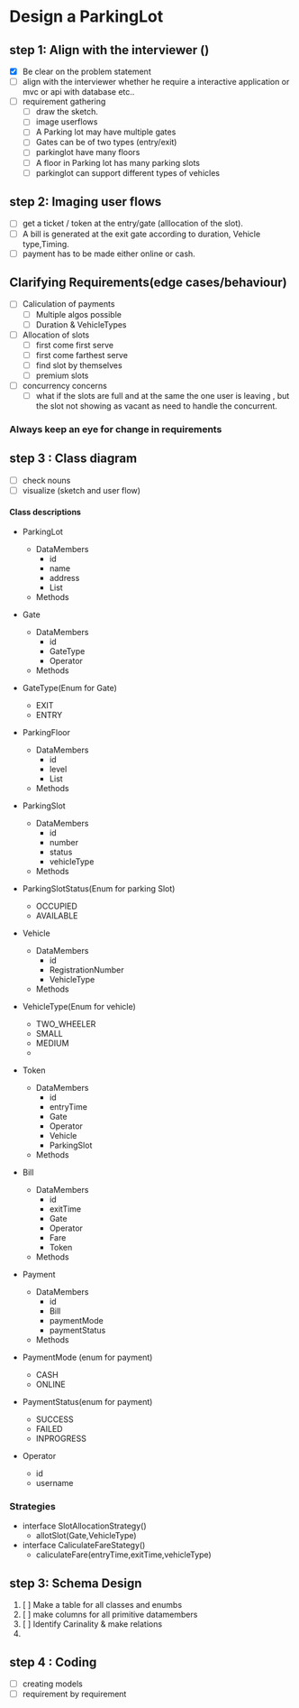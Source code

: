 # Design a ParkingLot




## step 1: Align with the interviewer ()
- [X] Be clear on the problem statement 
- [ ] align with the interviewer whether he require a interactive application or mvc or api with database etc..
- [ ] requirement gathering
  - [ ] draw the sketch.
  - [ ] image userflows
  - [ ] A Parking lot may have multiple gates
  - [ ] Gates can be of two types (entry/exit)
  - [ ] parkinglot have many floors
  - [ ] A floor in Parking lot has many parking slots
  - [ ] parkinglot can support different types of vehicles
## step 2:  Imaging user flows
  - [ ]  get a ticket / token at the entry/gate (alllocation of the slot).
  - [ ]  A bill is generated at the exit gate according to duration, Vehicle type,Timing.
  - [ ] payment has to be made either online or cash.

## Clarifying Requirements(edge cases/behaviour)

- [ ] Caliculation of payments
  - [ ] Multiple algos possible
  - [ ] Duration & VehicleTypes
- [ ] Allocation of slots
  - [ ] first come first serve
  - [ ]  first come farthest serve
  - [ ] find slot by themselves
  - [ ] premium slots
- [ ] concurrency concerns
  - [ ] what if the slots are full and at the same the one user is leaving , but the slot not showing as vacant as need to handle the concurrent.
### Always keep an eye for change in requirements


## step 3 : Class diagram 
- [ ] check nouns
- [ ] visualize  (sketch and user flow)
#### Class descriptions
- ParkingLot
  - DataMembers
    - id 
    - name 
    - address
    - List<Gate>
  - Methods


- Gate
  - DataMembers
    - id
    - GateType
    - Operator
  - Methods


- GateType(Enum for Gate)
  - EXIT
  - ENTRY


- ParkingFloor
  - DataMembers
    - id
    - level
    - List<ParkingSlot>
  - Methods


- ParkingSlot
  - DataMembers
    - id
    - number 
    - status
    - vehicleType
  - Methods


- ParkingSlotStatus(Enum for parking Slot)
  - OCCUPIED
  - AVAILABLE

- Vehicle
  - DataMembers
    - id
    - RegistrationNumber
    - VehicleType
  - Methods






- VehicleType(Enum for vehicle)
  - TWO_WHEELER
  - SMALL
  - MEDIUM
  - 


- Token
  - DataMembers
    - id
    - entryTime
    - Gate
    - Operator
    - Vehicle
    - ParkingSlot
  - Methods


- Bill
  - DataMembers
    - id
    - exitTime
    - Gate
    - Operator
    - Fare
    - Token
  - Methods


- Payment
  - DataMembers
    - id
    - Bill
    - paymentMode
    - paymentStatus
  - Methods

- PaymentMode (enum for payment)
  - CASH
  - ONLINE

- PaymentStatus(enum for payment)
  - SUCCESS
  - FAILED
  - INPROGRESS

- Operator
  - id
  - username


### Strategies
- interface SlotAllocationStrategy()
  - allotSlot(Gate,VehicleType)
- interface CaliculateFareStategy()
  - caliculateFare(entryTime,exitTime,vehicleType)

## step 3: Schema Design 
1. [ ] Make a table for all classes and enumbs
2. [ ] make columns for all primitive datamembers
3. [ ] Identify Carinality & make relations
4. 

## step 4 : Coding
- [ ] creating models 
- [ ] requirement by requirement
